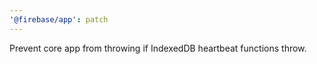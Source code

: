 ```yaml
---
'@firebase/app': patch
---
```


Prevent core app from throwing if IndexedDB heartbeat functions throw.
